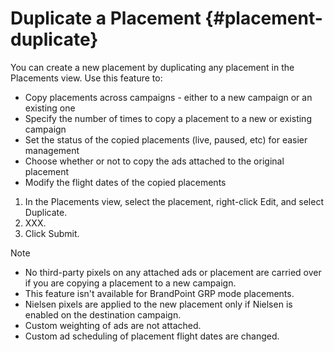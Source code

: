 # Duplicate a Placement {#placement-duplicate}

You can create a new placement by duplicating any placement in the Placements view. Use this feature to:

* Copy placements across campaigns - either to a new campaign or an existing one
* Specify the number of times to copy a placement to a new or existing campaign
* Set the status of the copied placements (live, paused, etc) for easier management
* Choose whether or not to copy the ads attached to the original placement
* Modify the flight dates of the copied placements

1. In the Placements view, select the placement, right-click Edit, and select Duplicate.
1. XXX.
1. Click Submit.


>[!NOTE]
>
>* No third-party pixels on any attached ads or placement are carried over if you are copying a placement to a new campaign.
>* This feature isn't available for BrandPoint GRP mode placements.
>* Nielsen pixels are applied to the new placement only if Nielsen is enabled on the destination campaign.
>* Custom weighting of ads are not attached.
>* Custom ad scheduling of placement flight dates are changed.

<!-- 
>[!MORELIKETHIS]
>
>* [About Placement Management](/help/dsp/campaign-management/placements/placement-about.md)
>* [Create a Placement](/help/dsp/campaign-management/placements/placement-create.md)
>* [Duplicate a Placement](/help/dsp/campaign-management/placements/placement-duplicate.md)
>* [Create a Placement Template](/help/dsp/campaign-management/placements/placement-create-template.md)
>* [Placement Settings](/help/dsp/campaign-management/placements/placement-settings.md)
>* [Assign a Placement to a Package](/help/dsp/campaign-management/placements/placement-assign-to-package.md)
-->
